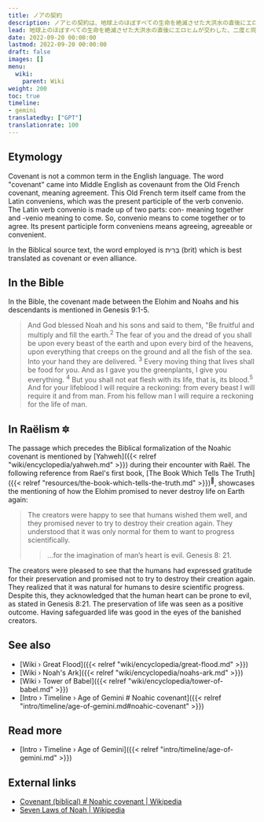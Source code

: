 ```yaml
---
title: ノアの契約
description: ノアヒの契約は、地球上のほぼすべての生命を絶滅させた大洪水の直後にエロヒムが交わした、二度と同じことを起こさないという約束です。大洪水は、危険すぎると考えられた地上人類による科学の進歩をすべて終わらせるために、敵対するエロヒム政府が始めた予防策によって引き起こされた影響でした。エロヒムの追放された一派の助けを借りて、ノアと他の人々は、軌道を周回する宇宙船である箱舟に安全に保管されたすべての地球上の種の遺伝的起源物質を保管することで生命を維持することができました。
lead: 地球上のほぼすべての生命を絶滅させた大洪水の直後にエロヒムが交わした、二度と同じことを起こさないという約束。大洪水は、危険すぎると考えられた地上人類による科学の進歩をすべて終わらせるために、敵対するエロヒム政府が始めた予防策によって引き起こされた影響でした。エロヒムの追放された一派の助けを借りて、ノアと他の人々は、軌道を周回する宇宙船である箱舟に安全に保管されたすべての地球上の種の遺伝的起源物質を保管することで生命を維持することができました。
date: 2022-09-20 00:00:00
lastmod: 2022-09-20 00:00:00
draft: false
images: []
menu:
  wiki:
    parent: Wiki
weight: 200
toc: true
timeline:
- gemini
translatedby: ["GPT"]
translationrate: 100
---
```


## Etymology

Covenant is not a common term in the English language. The word "covenant" came into Middle English as covenaunt from the Old French covenant, meaning agreement. This Old French term itself came from the Latin conveniens, which was the present participle of the verb convenio. The Latin verb convenio is made up of two parts: con- meaning together and -venio meaning to come. So, convenio means to come together or to agree. Its present participle form conveniens means agreeing, agreeable or convenient.

In the Biblical source text, the word employed is בְּרִית (brit) which is best translated as covenant or even alliance.

## In the Bible

In the Bible, the covenant made between the Elohim and Noahs and his descendants is mentioned in Genesis 9:1-5.

> And God blessed Noah and his sons and said to them, "Be fruitful and multiply and fill the earth.<sup>2</sup> The fear of you and the dread of you shall be upon every beast of the earth and upon every bird of the heavens, upon everything that creeps on the ground and all the fish of the sea. Into your hand they are delivered. <sup>3</sup> Every moving thing that lives shall be food for you. And as I gave you the greenplants, I give you everything. <sup>4</sup> But you shall not eat flesh with its life, that is, its blood.<sup>5</sup> And for your lifeblood I will require a reckoning: from every beast I will require it and from man. From his fellow man I will require a reckoning for the life of man.

## In Raëlism 🔯

The passage which precedes the Biblical formalization of the Noahic covenant is mentioned by [Yahweh]({{< relref "wiki/encyclopedia/yahweh.md" >}}) during their encounter with Raël. The following reference from Rael's first book, [The Book Which Tells The Truth]({{< relref "resources/the-book-which-tells-the-truth.md" >}})<sup>📖</sup>, showcases the mentioning of how the Elohim promised to never destroy life on Earth again:

> The creators were happy to see that humans wished them well, and they promised never to try to destroy their creation again. They understood that it was only normal for them to want to progress scientifically.
>
>> ...for the imagination of man’s heart is evil.
>> Genesis 8: 21.

The creators were pleased to see that the humans had expressed gratitude for their preservation and promised not to try to destroy their creation again. They realized that it was natural for humans to desire scientific progress. Despite this, they acknowledged that the human heart can be prone to evil, as stated in Genesis 8:21. The preservation of life was seen as a positive outcome. Having safeguarded life was good in the eyes of the banished creators.

## See also

- [Wiki › Great Flood]({{< relref "wiki/encyclopedia/great-flood.md" >}})
- [Wiki › Noah\'s Ark]({{< relref "wiki/encyclopedia/noahs-ark.md" >}})
- [Wiki › Tower of Babel]({{< relref "wiki/encyclopedia/tower-of-babel.md" >}})
- [Intro › Timeline › Age of Gemini \# Noahic covenant]({{< relref "intro/timeline/age-of-gemini.md#noahic-covenant" >}})

## Read more

- [Intro › Timeline › Age of Gemini]({{< relref "intro/timeline/age-of-gemini.md" >}})

## External links

- [Covenant (biblical) # Noahic covenant | Wikipedia](https://en.wikipedia.org/wiki/Covenant_%28biblical%29#Noahic_covenant)
- [Seven Laws of Noah | Wikipedia](https://en.wikipedia.org/wiki/Seven_Laws_of_Noah)
